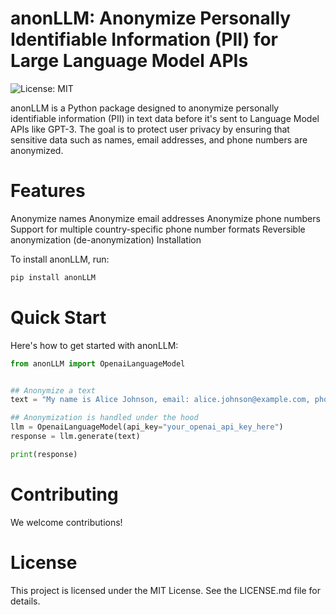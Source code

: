 # anonLLM: Anonymize Personally Identifiable Information (PII) for Large Language Model APIs

![License: MIT](https://img.shields.io/badge/License-MIT-yellow.svg)

anonLLM is a Python package designed to anonymize personally identifiable information (PII) in text data before it's sent to Language Model APIs like GPT-3. The goal is to protect user privacy by ensuring that sensitive data such as names, email addresses, and phone numbers are anonymized.

# Features

Anonymize names
Anonymize email addresses
Anonymize phone numbers
Support for multiple country-specific phone number formats
Reversible anonymization (de-anonymization)
Installation

To install anonLLM, run:

```bash
pip install anonLLM
```

# Quick Start

Here's how to get started with anonLLM:

```python
from anonLLM import OpenaiLanguageModel


## Anonymize a text
text = "My name is Alice Johnson, email: alice.johnson@example.com, phone: +1 234-567-8910."

## Anonymization is handled under the hood
llm = OpenaiLanguageModel(api_key="your_openai_api_key_here")
response = llm.generate(text)

print(response)
```

# Contributing

We welcome contributions!

# License

This project is licensed under the MIT License. See the LICENSE.md file for details.

